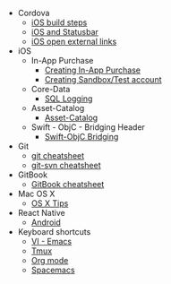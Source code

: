 * Cordova
	* [iOS build steps](cordova/ios.md)
	* [iOS and Statusbar](cordova/statusbar.md)
	* [iOS open external links](cordova/external-links.md)
* iOS
    * In-App Purchase
        * [Creating In-App Purchase](ios/inapp/inapp-purchase.md)
        * [Creating Sandbox/Test account](ios/inapp/sandbox-account.md)
    * Core-Data
        * [SQL Logging](ios/coredata/coredata.md)
    * Asset-Catalog
        * [Asset-Catalog](ios/assetcatalog/assetcatalog-imageslicing.md)
    * Swift - ObjC - Bridging Header
        * [Swift-ObjC Bridging](ios/swift-objc-bridge/bridge.md)
* Git
    * [git cheatsheet](git/git-cheatsheet.md)
    * [git-svn cheatsheet](git/git-svn.md)
* GitBook
    * [GitBook cheatsheet](gitbook/gitbook.md)
* Mac OS X
    * [OS X Tips](mac/mac.md)
* React Native
    * [Android](react-native/android.md)
* Keyboard shortcuts
    * [VI - Emacs](keyboard-shortcuts/vi-emacs.md)
    * [Tmux](keyboard-shortcuts/tmux.md)
    * [Org mode](keyboard-shortcuts/org-mode.md)
    * [Spacemacs](keyboard-shortcuts/spacemacs.md)